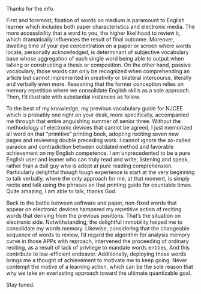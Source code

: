 Thanks for the info. 

First and foremost, fixation of words on medium is paramount to English learner which includes both paper characteristics and electronic media. The more accessibility that a word to you, the higher likelihood to review it, which dramatically influences the result of final outcome. Moreover, dwelling time of your eye concentration on a paper or screen where words locate, personally acknowledged, is determinant of subjective vocabulary base whose aggregation of each single word being able to output when talking or constructing a thesis or composition. On the other hand, passive vocabulary, those words can only be recognized when comprehending an article but cannot implemented in creativity or bilateral intercourse, literally and verbally even more. Reasoning that the former conception relies on memory repetition where we consolidate English skills as a sole approach. Then, I’d illustrate with substantial instances as follow.

To the best of my knowledge, my previous vocabulary guide for NJCEE which is probably one right on your desk, more specifically, accompanied me through that entire anguishing summer of senior three. Without the methodology of electronic devices that cannot be agreed, I just memorized all word on that “primitive” printing book, adopting reciting seven new pages and reviewing double preceding work. I cannot ignore the so-called paradox and contradiction between outdated method and favorable achievement on my English competence. I am unprecedented to be a pure English user and leaner who can truly read and write, listening and speak, rather than a dull guy who is adept at pure reading comprehension. Particularly delightful though tough experience is start at the very beginning to talk verbally, where the only approach for me, at that moment, is simply recite and talk using the phrases on that printing guide for countable times. Quite amazing, I am able to talk, thanks God.

Back to the battle between software and paper, non-fixed words that appear on electronic devices hampered my repetitive action of reciting words that deriving from the previous positions. That’s the situation on electronic side. Notwithstanding, the delightful immobility helped me to consolidate my words memory. Likewise, considering that the changeable sequence of words to review, I’d regard the algorithm for analysis memory curve in those APPs with reproach, intervened the proceeding of ordinary reciting, as a result of lack of privilege to mandate words entities, And this contribute to low-efficient endeavor. Additionally, deploying those words brings me a thought of achievement to motivate me to keep going. Never contempt the motive of a learning action, which can be the sole reason that why we take an everlasting approach toward the ultimate quantizable goal. 

Stay tuned.

